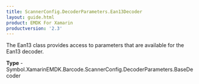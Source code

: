 ```yaml
---
title: ScannerConfig.DecoderParameters.Ean13Decoder
layout: guide.html
product: EMDK For Xamarin
productversion: '2.3'
---
```

The Ean13 class provides access to parameters that are available for the Ean13 decoder.

**Type** - Symbol.XamarinEMDK.Barcode.ScannerConfig.DecoderParameters.BaseDecoder







